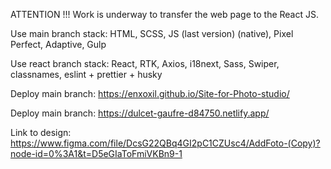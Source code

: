 ATTENTION !!! Work is underway to transfer the web page to the React JS.

Use main branch stack: HTML, SCSS, JS (last version) (native), Pixel Perfect, Adaptive, Gulp

Use react branch stack: React, RTK, Axios, i18next, Sass, Swiper, classnames, eslint + prettier + husky

Deploy main branch: https://enxoxil.github.io/Site-for-Photo-studio/

Deploy main branch: https://dulcet-gaufre-d84750.netlify.app/

Link to design: https://www.figma.com/file/DcsG22QBq4GI2pC1CZUsc4/AddFoto-(Copy)?node-id=0%3A1&t=D5eGIaToFmiVKBn9-1
